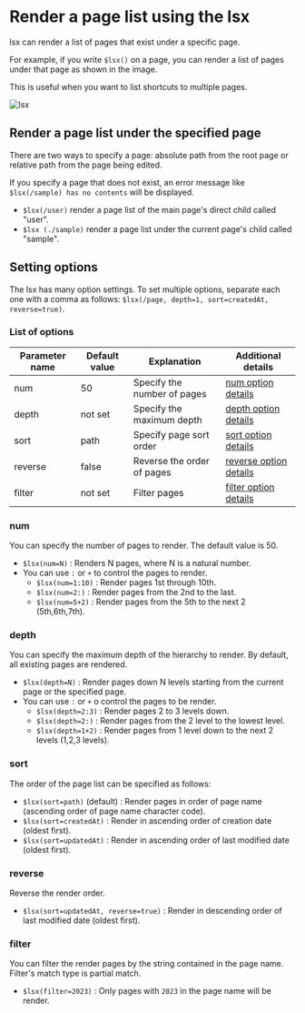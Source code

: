 # Render a page list using the lsx

lsx can render a list of pages that exist under a specific page.

For example, if you write  `$lsx()` on a page, you can render a list of pages under that page as shown in the image.

This is useful when you want to list shortcuts to multiple pages.

<img :src="$withBase('/assets/images/en/lsx.png')" alt="lsx">

## Render a page list under the specified page

There are two ways to specify a page: absolute path from the root page or relative path from the page being edited.

If you specify a page that does not exist, an error message like `$lsx(/sample) has no contents` will be displayed.

- `$lsx(/user)` render a page list of the main page's direct child called "user".
- `$lsx (./sample)` render a page list under the current page's child called "sample".

## Setting options

The lsx has many option settings. To set multiple options, separate each one with a comma as follows: `$lsx(/page, depth=1, sort=createdAt, reverse=true)`.

### List of options

| Parameter name  | Default value  |  Explanation | Additional details |
| --- | --- | --- | --- |
|  num   |  50   | Specify the number of pages| [num option details](./lsx.html#num-オプション) |
|  depth   |  not set  | Specify the maximum depth| [depth option details](./lsx.html#depth-オプション) |
|  sort   |  path   | Specify page sort order| [sort option details](./lsx.html#sort-オプション) |
|  reverse   |  false   | Reverse the order of pages| [reverse option details](./lsx.html#reverse-オプション) |
|  filter   |  not set   | Filter pages | [filter option details](./lsx.html#filter-オプション) |

### num

You can specify the number of pages to render. The default value is 50.

- `$lsx(num=N)` : Renders N pages, where N is a natural number.
- You can use `:` or `+` to control the pages to render.
  - `$lsx(num=1:10)` : Render pages 1st through 10th.
  - `$lsx(num=2:)` : Render pages from the 2nd to the last.
  - `$lsx(num=5+2)` : Render pages from the 5th to the next 2 (5th,6th,7th).

### depth

You can specify the maximum depth of the hierarchy to render. By default, all existing pages are rendered.

- `$lsx(depth=N)` : Render pages down N levels starting from the current page or the specified page.
- You can use `:` or `+` o control the pages to be render.
  - `$lsx(depth=2:3)` : Render pages 2 to 3 levels down.
  - `$lsx(depth=2:)` : Render pages from the 2 level to the lowest level.
  - `$lsx(depth=1+2)` : Render pages from 1 level down to the next 2 levels (1,2,3 levels).

### sort
  
The order of the page list can be specified as follows:

- `$lsx(sort=path)` (default) : Render pages in order of page name (ascending order of page name character code).
- `$lsx(sort=createdAt)` : Render in ascending order of creation date (oldest first).
- `$lsx(sort=updatedAt)` : Render in ascending order of last modified date (oldest first).

### reverse

Reverse the render order.

- `$lsx(sort=updatedAt, reverse=true)` : Render in descending order of last modified date (oldest first).

### filter

You can filter the render pages by the string contained in the page name. Filter's match type is partial match.

- `$lsx(filter=2023)` : Only pages with `2023` in the page name will be render.
